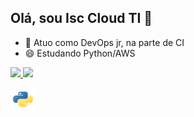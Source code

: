## Olá, sou Isc Cloud TI 👋

- 🔭 Atuo como DevOps jr, na parte de CI
- 😄 Estudando Python/AWS

<div>
  <a href="https://github.com/IscCloudti">
  <img height="180em" src="https://github-readme-stats.vercel.app/api?username=IscCloudti&show_icons=true&theme=dark&include_all_commits=true&count_private=true"/>
    <img height="180em" src="https://github-readme-stats.vercel.app/api/top-langs/?username=IscCloudti&layout=compact&langs_count=7&theme=dark"/>
</div>
  <div style="display: inline_block"><br>
  <img align="center" alt="Rafa-Python" height="30" width="40" src="https://raw.githubusercontent.com/devicons/devicon/master/icons/python/python-original.svg">
 
</div>
  
##
 

